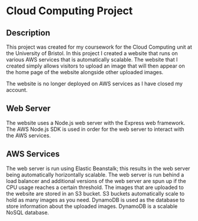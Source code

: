 # Cloud Computing Project

## Description

This project was created for my coursework for the Cloud Computing unit at the University of Bristol. In this project I created a website that runs on various AWS services that is automatically scalable. The website that I created simply allows visitors to upload an image that will then appear on the home page of the website alongside other uploaded images.

The website is no longer deployed on AWS services as I have closed my account.

## Web Server

The website uses a Node.js web server with the Express web framework. The AWS Node.js SDK is used in order for the web server to interact with the AWS services.

## AWS Services

The web server is run using Elastic Beanstalk; this results in the web server being automatically horizontally scalable. The web server is run behind a load balancer and additional versions of the web server are spun up if the CPU usage reaches a certain threshold. The images that are uploaded to the website are stored in an S3 bucket. S3 buckets automatically scale to hold as many images as you need. DynamoDB is used as the database to store information about the uploaded images. DynamoDB is a scalable NoSQL database.
